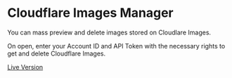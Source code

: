 # Cloudflare Images Manager

You can mass preview and delete images stored on Cloudlare Images.

On open, enter your Account ID and API Token with the necessary rights to get and delete Cloudflare Images.

[Live Version](https://cf-images-manager.pages.dev)
